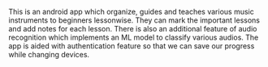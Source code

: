 This is an android app which organize, guides and teaches various music instruments to beginners lessonwise. 
They can mark the important lessons and add notes for each lesson. 
There is also an additional feature of audio recognition which implements an ML model to classify various audios.
The app is aided with authentication feature so that we can save our progress while changing devices.
